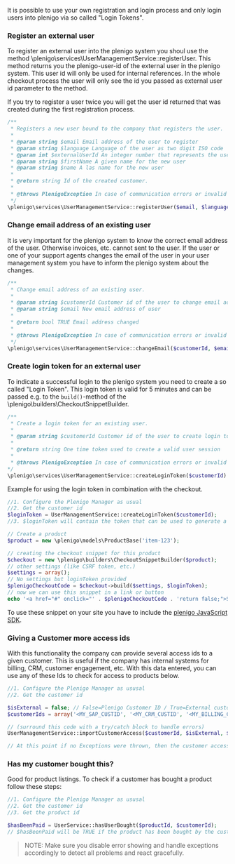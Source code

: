 It is possible to use your own registration and login process and only login users into plenigo via so called "Login Tokens".

### Register an external user
To register an external user into the plenigo system you shoul use the method \plenigo\services\UserManagementService::registerUser. This method returns you the plenigo-user-id of the external user in the plenigo system. This user id will only be used for internal references. In the whole checkout process the user will only see the id you passed as external user id parameter to the method.

If you try to register a user twice you will get the user id returned that was created during the first registration process.

```PHP
/**
 * Registers a new user bound to the company that registers the user.
 *
 * @param string $email Email address of the user to register
 * @param string $language Language of the user as two digit ISO code
 * @param int $externalUserId An integer number that represents the user in the external system
 * @param string $firstName A given name for the new user
 * @param string $name A las name for the new user
 *
 * @return string Id of the created customer.
 *
 * @throws PlenigoException In case of communication errors or invalid parameters.
 */
\plenigo\services\UserManagementService::registerUser($email, $language = "en", $externalUserId = null, $firstName = null, $name = null)
```

###  Change email address of an existing user
It is very important for the plenigo system to know the correct email address of the user. Otherwise invoices, etc. cannot sent to the user. If the user or one of your support agents changes the email of the user in your user management system you have to inform the plenigo system about the changes. 

```PHP
/**
 * Change email address of an existing user.
 *
 * @param string $customerId Customer id of the user to change email address for
 * @param string $email New email address of user
 *
 * @return bool TRUE Email address changed
 *
 * @throws PlenigoException In case of communication errors or invalid parameters
 */
\plenigo\services\UserManagementService::changeEmail($customerId, $email)
```

### Create login token for an external user
To indicate a successful login to the plenigo system you need to create a so called "Login Token". This login token is valid for 5 minutes and can be passed e.g. to the `build()`-method of the \plenigo\builders\CheckoutSnippetBuilder. 

```PHP
/**
 * Create a login token for an existing user.
 *
 * @param string $customerId Customer id of the user to create login token for
 *
 * @return string One time token used to create a valid user session
 *
 * @throws PlenigoException In case of communication errors or invalid parameters
*/
\plenigo\services\UserManagementService::createLoginToken($customerId)
```
Example for using the login token in combination with the checkout.

```php
//1. Configure the Plenigo Manager as usual
//2. Get the customer id
$loginToken = UserManagementService::createLoginToken($customerId);
//3. $loginToken will contain the token that can be used to generate a buy button

// Create a product
$product = new \plenigo\models\ProductBase('item-123');

// creating the checkout snippet for this product
$checkout = new \plenigo\builders\CheckoutSnippetBuilder($product);
// other settings (like CSRF token, etc.)
$settings = array();
// No settings but loginToken provided
$plenigoCheckoutCode = $checkout->build($settings, $loginToken);
// now we can use this snippet in a link or button
echo '<a href="#" onclick="' . $plenigoCheckoutCode . 'return false;">Specially offer for you!</a>';
```

To use these snippet on your site you have to include the [plenigo JavaScript SDK](https://developer.plenigo.com/sdks/javascript/server).

### Giving a Customer more access ids

With this functionality the company can provide several access ids to a given customer. This is useful if the company has internal systems for billing, CRM, customer engagement, etc. With this data entered, you can use any of these Ids to check for access to products below.

```php
//1. Configure the Plenigo Manager as ususal
//2. Get the customer id

$isExternal = false; // False=Plenigo Customer ID / True=External customer ID
$customerIds = array('<MY_SAP_CUSTID', '<MY_CRM_CUSTID', '<MY_BILLING_CUSTID', '<MY_ECOMMERCE_CUSTID'); // one up to four access id

// (surround this code with a try/catch block to handle errors)
UserManagementService::importCustomerAccess($customerId, $isExternal, $customerIds);

// At this point if no Exceptions were thrown, then the customer access has been imported
```

### Has my customer bought this?

Good for product listings. To check if a customer has bought a product follow these steps:

```php
//1. Configure the Plenigo Manager as ususal
//2. Get the customer id
//3. Get the product id

$hasBeenPaid = UserService::hasUserBought($productId, $customerId);
// $hasBeenPaid will be TRUE if the product has been bought by the customer, FALSE otherwise
```

> NOTE: Make sure you disable error showing and handle exceptions accordingly to detect all problems and react gracefully.
